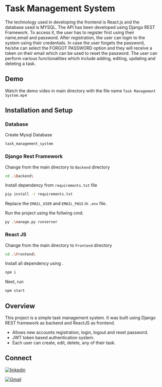 
# Task Management System

The technology used in developing the frontend is React.js and the database used is MYSQL. The API has been developed using Django REST Framework. 
To access it, the user has to register first using their name,email and password.
After registration, the user can login to the system using  their credentials.
In case the user forgets the password, he/she can select the FORGOT PASSWORD option and they will receive a token on their email which can be used to reset the password.
The user can perform various functionalities which include adding, editing, updating and deleting a task.


## Demo

Watch the demo video in main directory with the file name `Task Management System.mp4`


## Installation and Setup

### Database 

Create Mysql Database
```bash
task_management_system
```

### Django Rest Framework 

Change from the main directory to `Backend` directory 
```bash
cd .\Backend\
```
Install dependency from `requirements.txt` file
```bash
pip install -r requirements.txt
```

Replace the `EMAIL_USER` and `EMAIL_PASS` in `.env` file.

Run the project using the follwing cmd.

```bash
py .\manage.py runserver
```
### React JS 

Change from the main directory to `Frontend` directory 
```bash
cd .\Frontend\
```
Install all dependency using .
```bash
npm i
```
Next,  run
```bash
npm start
```   
## Overview

This project is a simple task management system. It was built using Django REST framework as backend and ReactJS as frontend.

- Allows new accounts registration, login, logout and reset password.
- JWT token based authentication system.
- Each user can create, edit, delete, any of their task.


## Connect
[![linkedin](https://img.shields.io/badge/linkedin-0A66C2?style=for-the-badge&logo=linkedin&logoColor=white)](https://www.linkedin.com/in/sunilhumanabad/)

[![Gmail](https://img.shields.io/badge/gmail-0A66C2?style=for-the-badge&logo=gmail&logoColor=white)](mailto:sunilhumanabad@gmail.com)


